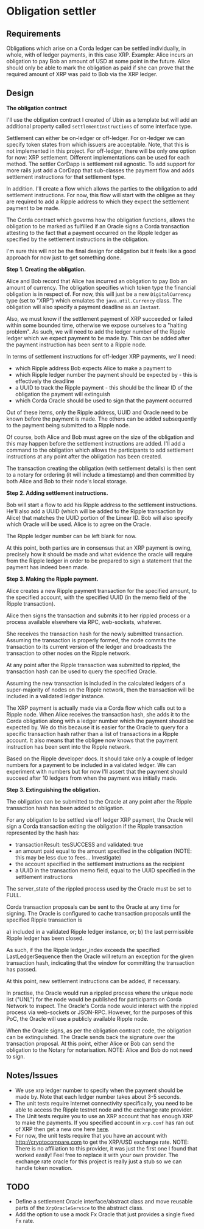 # Obligation settler

## Requirements

Obligations which arise on a Corda ledger can be settled individually,
in whole, with of ledger payments, in this case XRP. Example: Alice
incurs an obligation to pay Bob an amount of USD at some point in the
future. Alice should only be able to mark the obligation as paid if she
can prove that the required amount of XRP was paid to Bob via the XRP
ledger.

## Design

**The obligation contract**

I'll use the obligation contract I created of Ubin as a template but
will add an additional property called `settlementInstructions` of some
interface type.

Settlement can either be on-ledger or off-ledger. For on-ledger we can
specify token states from which issuers are acceptable. Note, that this
is not implemented in this project. For off-ledger, there will be only
one option for now: XRP settlement. Different implementations can be
used for each method. The settler CorDapp is settlement rail agnostic.
To add support for more rails just add a CorDapp that sub-classes the
payment flow and adds settlement instructions for that settlement type.

In addition. I'll create a flow which allows the parties to the
obligation to add settlement instructions. For now, this flow will start
with the obligee as they are required to add a Ripple address to which
they expect the settlement payment to be made.

The Corda contract which governs how the obligation functions, allows
the obligation to be marked as fulfilled if an Oracle signs a Corda
transaction attesting to the fact that a payment occurred on the Ripple
ledger as specified by the settlement instructions in the obligation.

I'm sure this will not be the final design for obligation but it feels
like a good approach for now just to get something done.

**Step 1. Creating the obligation.**

Alice and Bob record that Alice has incurred an obligation to pay Bob an
amount of currency. The obligation specifies which token type the
financial obligation is in respect of. For now, this will just be a new
`DigitalCurrency` type (set to "XRP") which emulates the
`java.util.Currency` class. The obligation will also specify a payment
deadline as an `Instant`.

Also, we must know if the settlement payment of XRP succeeded or failed
within some bounded time, otherwise we expose ourselves to a "halting
problem". As such, we will need to add the ledger number of the Ripple
ledger which we expect payment to be made by. This can be added after
the payment instruction has been sent to a Ripple node.

In terms of settlement instructions for off-ledger XRP payments, we'll
need:

* which Ripple address Bob expects Alice to make a payment to
* which Ripple ledger number the payment should be expected by - this is
  effectively the deadline
* a UUID to track the Ripple payment - this should be the linear ID of
  the obligation the payment will extinguish
* which Corda Oracle should be used to sign that the payment occurred

Out of these items, only the Ripple address, UUID and Oracle need to be
known before the payment is made. The others can be added subsequently
to the payment being submitted to a Ripple node.

Of course, both Alice and Bob must agree on the size of the obligation
and this may happen before the settlement instructions are added. I'll
add a command to the obligation which allows the participants to add
settlement instructions at any point after the obligation has been
created.

The transaction creating the obligation (with settlement details) is
then sent to a notary for ordering (it will include a timestamp) and
then committed by both Alice and Bob to their node's local storage.

**Step 2. Adding settlement instructions.**

Bob will start a flow to add his Ripple address to the settlement
instructions. He'll also add a UUID (which will be added to the Ripple
transaction by Alice) that matches the UUID portion of the Linear ID.
Bob will also specify which Oracle will be used. Alice is to agree on
the Oracle.

The Ripple ledger number can be left blank for now.

At this point, both parties are in consensus that an XRP payment is
owing, precisely how it should be made and what evidence the oracle will
require from the Ripple ledger in order to be prepared to sign a
statement that the payment has indeed been made.

**Step 3. Making the Ripple payment.**

Alice creates a new Ripple payment transaction for the specified amount,
to the specified account, with the specified UUID (in the memo field of
the Ripple transaction).

Alice then signs the transaction and submits it to her rippled process
or a process available elsewhere via RPC, web-sockets, whatever.

She receives the transaction hash for the newly submitted transaction.
Assuming the transaction is properly formed, the node commits the
transaction to its current version of the ledger and broadcasts the
transaction to other nodes on the Ripple network.

At any point after the Ripple transaction was submitted to rippled, the
transaction hash can be used to query the specified Oracle.

Assuming the new transaction is included in the calculated ledgers of a
super-majority of nodes on the Ripple network, then the transaction will
be included in a validated ledger instance.

The XRP payment is actually made via a Corda flow which calls out
to a Ripple node. When Alice receives the transaction hash, she adds
it to the Corda obligation along with a ledger number which the payment
should be expected by. We do this because it is easier for the Oracle
to query for a specific transaction hash rather than a list of
transactions in a Ripple account. It also means that the obligee now
knows that the payment instruction has been sent into the Ripple
network.

Based on the Ripple developer docs. It should take only a couple of
ledger numbers for a payment to be included in a validated ledger.
We can experiment with numbers but for now I'll assert that the payment
should succeed after 10 ledgers from when the payment was initially
made.

**Step 3. Extinguishing the obligation.**

The obligation can be submitted to the Oracle at any point after the
Ripple transaction hash has been added to obligation.

For any obligation to be settled via off ledger XRP payment, the Oracle
will sign a Corda transaction exiting the obligation if the Ripple
transaction represented by the hash has:

* transactionResult: tesSUCCESS and validated: true
* an amount paid equal to the amount specified in the obligation (NOTE:
  this may be less due to fees... Investigate)
* the account specified in the settlement instructions as the recipient
* a UUID in the transaction memo field, equal to the UUID specified in
  the settlement instructions

The server_state of the rippled process used by the Oracle must be
set to FULL.

Corda transaction proposals can be sent to the Oracle at any time for
signing. The Oracle is configured to cache transaction proposals until
the specified Ripple transaction is

a) included in a validated Ripple ledger instance, or;
b) the last permissible Ripple ledger has been closed.

As such, if the the Ripple ledger_index exceeds the specified
LastLedgerSequence then the Oracle will return an exception for the
given transaction hash, indicating that the window for committing the
transaction has passed.

At this point, new settlement instructions can be added, if necessary.

In practise, the Oracle would run a rippled process where the unique
node list ("UNL") for the node would be published for participants on
Corda Network to inspect. The Oracle's Corda node would interact with
the rippled process via web-sockets or JSON-RPC. However, for the
purposes of this PoC, the Oracle will use a publicly available Ripple
node.

When the Oracle signs, as per the obligation contract code, the
obligation can be extinguished. The Oracle sends back the signature over
the transaction proposal. At this point, either Alice or Bob can send
the obligation to the Notary for notarisation. NOTE: Alice and Bob do
not need to sign.

## Notes/Issues

* We use xrp ledger number to specify when the payment should be made by.
  Note that each ledger number takes about 3-5 seconds.
* The unit tests require Internet connectivity specifically, you need to
  be able to access the Ripple testnet node and the exchange rate
  provider.
* The Unit tests require you to use an XRP account that has enough XRP
  to make the payments. If you specified account in `xrp.conf` has ran
  out of XRP then get a new one here [here](https://developers.ripple.com/xrp-test-net-faucet.html).
* For now, the unit tests require that you have an account with
  http://cryptocompare.com to get the XRP/USD exchange rate. NOTE: There
  is no affiliation to this provider, it was just the first one I found
  that worked easily! Feel free to replace it with your own provider. The
  exchange rate oracle for this project is really just a stub so we can
  handle token novation.

## TODO

* Define a settlement Oracle interface/abstract class and move reusable
  parts of the `XrpOracleService` to the abstract class.
* Add the option to use a mock Fx Oracle that just provides a single
  fixed Fx rate.



